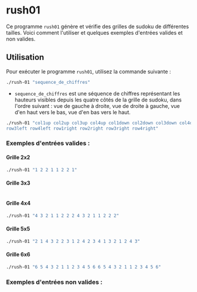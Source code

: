 # rush01

Ce programme `rush01` génère et vérifie des grilles de sudoku de différentes tailles. Voici comment l'utiliser et quelques exemples d'entrées valides et non valides.

## Utilisation

Pour exécuter le programme `rush01`, utilisez la commande suivante :

```bash
./rush-01 "sequence_de_chiffres"
```

- `sequence_de_chiffres` est une séquence de chiffres représentant les hauteurs visibles depuis les quatre côtés de la grille de sudoku, dans l'ordre suivant : vue de gauche à droite, vue de droite à gauche, vue d'en haut vers le bas, vue d'en bas vers le haut.

```bash
./rush-01 "col1up col2up col3up col4up col1down col2down col3down col4down row1left row2left
row3left row4left row1right row2right row3right row4right"
```

### Exemples d'entrées valides :

#### Grille 2x2

```bash
./rush-01 "1 2 2 1 1 2 2 1"
```

#### Grille 3x3

```bash

```

#### Grille 4x4

```bash
./rush-01 "4 3 2 1 1 2 2 2 4 3 2 1 1 2 2 2"
```

#### Grille 5x5

```bash
./rush-01 "2 1 4 3 2 2 3 1 2 4 2 3 4 1 3 2 1 2 4 3"
```


#### Grille 6x6

```bash
./rush-01 "6 5 4 3 2 1 1 2 3 4 5 6 6 5 4 3 2 1 1 2 3 4 5 6"
```
### Exemples d'entrées non valides :


